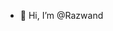- 👋 Hi, I’m @Razwand


<!---
Razwand/Razwand is a ✨ special ✨ repository because its `README.md` (this file) appears on your GitHub profile.
You can click the Preview link to take a look at your changes.
--->

